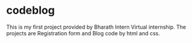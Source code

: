 # codeblog
This is my first project provided by Bharath Intern Virtual internship.
The projects are Registration form and 
Blog code by html and css.
